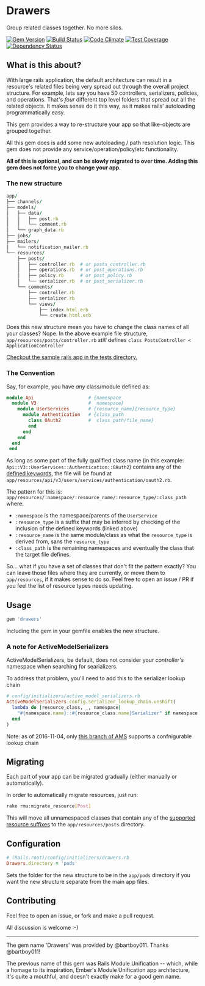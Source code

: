 # Drawers
Group related classes together. No more silos.

[![Gem Version](https://badge.fury.io/rb/drawers.svg)](https://badge.fury.io/rb/drawers)
[![Build Status](https://travis-ci.org/NullVoxPopuli/drawers.svg?branch=master)](https://travis-ci.org/NullVoxPopuli/drawers)
[![Code Climate](https://codeclimate.com/repos/57dddb2c50dac40e6900197c/badges/73a0a0761e417c655b68/gpa.svg)](https://codeclimate.com/repos/57dddb2c50dac40e6900197c/feed)
[![Test Coverage](https://codeclimate.com/repos/57dddb2c50dac40e6900197c/badges/73a0a0761e417c655b68/coverage.svg)](https://codeclimate.com/repos/57dddb2c50dac40e6900197c/coverage)
[![Dependency Status](https://gemnasium.com/badges/github.com/NullVoxPopuli/drawers.svg)](https://gemnasium.com/github.com/NullVoxPopuli/drawers)


## What is this about?

With large rails application, the default architecture can result in a resource's related files being very spread out through the overall project structure. For example, lets say you have 50 controllers, serializers, policies, and operations. That's _four_ different top level folders that spread out all the related objects. It makes sense do it this way, as it makes rails' autoloading programmatically easy.

This gem provides a way to re-structure your app so that like-objects are grouped together.

All this gem does is add some new autoloading / path resolution logic. This gem does not provide any service/operation/policy/etc functionality.

**All of this is optional, and can be slowly migrated to over time. Adding this gem does not force you to change your app.**

### The new structure

```ruby
app/
├── channels/
├── models/
│   ├── data/
│   │   ├── post.rb
│   │   └── comment.rb
│   └── graph_data.rb
├── jobs/
├── mailers/
│   └── notification_mailer.rb
└── resources/
    ├── posts/
    │   ├── controller.rb  # or posts_controller.rb
    │   ├── operations.rb  # or post_operations.rb
    │   ├── policy.rb      # or post_policy.rb
    │   └── serializer.rb  # or post_serializer.rb
    └── comments/
        ├── controller.rb
        ├── serializer.rb
        └── views/
            ├── index.html.erb
            └── create.html.erb

```

Does this new structure mean you have to change the class names of all your classes? Nope. In the above example file structure, `app/resources/posts/controller.rb` _still_ defines `class PostsController < ApplicationController`

[Checkout the sample rails app in the tests directory.](https://github.com/NullVoxPopuli/drawers/tree/master/spec/support/rails_app/app)

### The Convention

Say, for example, you have _any_ class/module defined as:

```ruby
module Api                    # {namespace
  module V3                   #  namespace}
    module UserServices       # {resource_name}{resource_type}
      module Authentication   # {class_path
        class OAuth2          #  class_path/file_name}
        end
      end
    end
  end
 end
```

As long as some part of the fully qualified class name (in this example: `Api::V3::UserServices::Authentication::OAuth2`) contains any of the [defined keywords](https://github.com/NullVoxPopuli/drawers/blob/master/lib/drawers/active_support/dependency_extensions.rb#L4), the file will be found at `app/resources/api/v3/users/services/authentication/oauth2.rb`.

The pattern for this is: `app/resources/:namespace/:resource_name/:resource_type/:class_path` where:
 - `:namespace` is the namespace/parents of the `UserService`
 - `:resource_type` is a suffix that may be inferred by checking of the inclusion of the defined keywords (linked above)
 - `:resource_name` is the same module/class as what the `resource_type` is derived from, sans the `resource_type`
 - `:class_path` is the remaining namespaces and eventually the class that the target file defines.

So... what if you have a set of classes that don't fit the pattern exactly? You can leave those files where they are currently, or move them to `app/resources`, if it makes sense to do so. Feel free to open an issue / PR if you feel the list of resource types needs updating.

## Usage

```ruby
gem 'drawers'
```

Including the gem in your gemfile enables the new structure.

### A note for ActiveModelSerializers

ActiveModelSerializers, be default, does not consider your _controller's_ namespace when searching for searializers.

To address that problem, you'll need to add this to the serializer lookup chain

```ruby
# config/initializers/active_model_serializers.rb
ActiveModelSerializers.config.serializer_lookup_chain.unshift(
  lambda do |resource_class, _, namespace|
    "#{namespace.name}::#{resource_class.name}Serializer" if namespace
  end
)
```
Note: as of 2016-11-04, only [this branch of AMS](https://github.com/rails-api/active_model_serializers/pull/1757) supports a confnigurable lookup chain

## Migrating

Each part of your app can be migrated gradually (either manually or automatically).

In order to automatically migrate resources, just run:

```bash
rake rmu:migrate_resource[Post]
```

This will move all unnamespaced classes that contain any of the [supported resource suffixes](https://github.com/NullVoxPopuli/drawers/blob/master/lib/drawers/active_support_extensions.rb#L4) to the `app/resources/posts` directory.

## Configuration

```ruby
# (Rails.root)/config/initializers/drawers.rb
Drawers.directory = 'pods'
```

Sets the folder for the new structure to be in the `app/pods` directory if you want the new structure separate from the main app files.

## Contributing

Feel free to open an issue, or fork and make a pull request.

All discussion is welcome :-)


---------------

The gem name 'Drawers' was provided by @bartboy011.
Thanks @bartboy011!

The previous name of this gem was Rails Module Unification -- which, while a homage to its inspiration, Ember's Module Unification app architecture, it's quite a mouthful, and doesn't exactly make for a good gem name.

